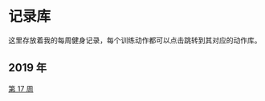 # 记录库

这里存放着我的每周健身记录，每个训练动作都可以点击跳转到其对应的动作库。

## 2019 年

[第 17 周](https://github.com/jsjzh/fitness-best-practice/blob/master/%E8%AE%B0%E5%BD%95%E5%BA%93/2019%20%E5%B9%B4/%E7%AC%AC%2017%20%E5%91%A8.md)
